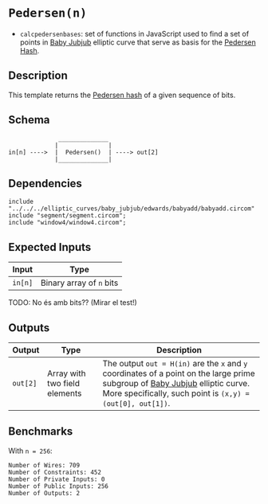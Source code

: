 # `Pedersen(n)`

- `calcpedersenbases`: set of functions in JavaScript used to find a set of points in [Baby Jubjub](https://github.com/barryWhiteHat/baby_jubjub) elliptic curve that serve as basis for the [Pedersen Hash](https://github.com/zcash/zcash/issues/2234).


## Description

This template returns the [Pedersen hash](https://github.com/iden3/circomlib/tree/organization/doc/pedersen_hash.md) of a given sequence of bits. 

<!--
    The Zcash designers introduced a new 256-bit hash functioncalled Pedersen hash [28, p.134], which is effectively a vectorized Pedersen com-mitment in elliptic curve groups with short vector elements. For the claimed128-bit security level, it utilizes 869 constraints per 516-bit message chunks,thus having 1.7 constraints per bit, whereas ourPoseidoninstances use from0.2 to 0.45 constraints per bit, depending on the underlying prime field. [Poseidon]
-->

## Schema

```
              ______________     
             |              |
in[n] ---->  |  Pedersen()  | ----> out[2]
             |______________|     
```

## Dependencies

```
include "../../../elliptic_curves/baby_jubjub/edwards/babyadd/babyadd.circom"
include "segment/segment.circom";
include "window4/window4.circom";
```

## Expected Inputs

| Input         | Type                      |
| ------------- | -------------             |
| `in[n]`       | Binary array of `n` bits  |

TODO: No és amb bits?? (Mirar el test!)

## Outputs

| Output        | Type                          | Description         |      
| ------------- | -------------                 | -------------       | 
| `out[2]`      | Array with two field elements | The output `out = H(in)` are the `x` and `y` coordinates of a point on the large prime subgroup of [Baby Jubjub](https://github.com/ethereum/EIPs/pull/2494) elliptic curve. More specifically, such point is `(x,y) = (out[0], out[1])`. |

## Benchmarks 

With `n = 256`:
```
Number of Wires: 709
Number of Constraints: 452
Number of Private Inputs: 0
Number of Public Inputs: 256
Number of Outputs: 2
```